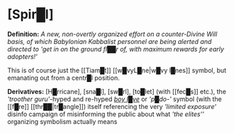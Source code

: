 # **[Spir█l]**


**Definition:** *A new, non-overtly organized effort on a counter-Divine Will basis, of which Babylonian Kabbalist personnel are being alerted and directed to 'get in on the ground fl██r of, with maximum rewards for early adopters!'*

This is of course just the [[Tiam█t]] [[w█vyL█ne|w█vy l█nes]] symbol, but emanating out from a centr█l position.

**Derivatives:** [H█rricane], [sna█l], [sw█rl], [to█let] (with [[fec█s]] etc.), the *'troother guru'*-hyped and re-hyped *[boy l█ve](https://www.google.com/search?q=boy+love+symbol&source=lnms&tbm=isch)* or *'p█do-'* symbol (with the [[f█re]] [[thr██|tr█angle]]) itself referencing the very *'limited exposure'* disinfo campaign of misinforming the public about what *'the elites''* organizing symbolism actually means